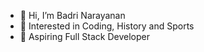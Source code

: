 - 👋 Hi, I’m Badri Narayanan
- 👀 Interested in Coding, History and Sports
- 🌱 Aspiring Full Stack Developer

<!---
badri75/badri75 is a ✨ special ✨ repository because its `README.md` (this file) appears on your GitHub profile.
You can click the Preview link to take a look at your changes.
--->
